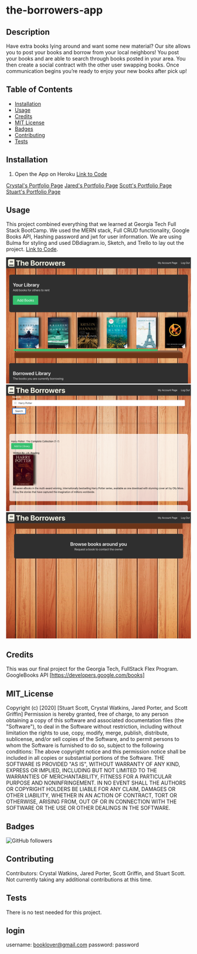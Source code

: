 # the-borrowers-app

## Description 
Have extra books lying around and want some new material? Our site allows you to post your books and borrow from your local neighbors! You post your books and are able to search through books posted in your area. You then create a social contract with the other user swapping books. Once communication begins you’re ready to enjoy your new books after pick up!

## Table of Contents
* [Installation](#installation)
* [Usage](#usage)
* [Credits](#credits)
* [MIT License](#mit_license)
* [Badges](#badges)
* [Contributing](#contributing)
* [Tests](#tests)

## Installation
1. Open the App on Heroku
[Link to Code](https://desolate-caverns-47449.herokuapp.com/)
 
[Crystal's Portfolio Page](https://github.com/CrystalWatkins)
[Jared's Portfolio Page](https://github.com/JaredP17)
[Scott's Portfolio Page](https://github.com/scott-gr)
[Stuart's Portfolio Page](https://github.com/yoohooitstoo)

## Usage 
This project combined everything that we learned at Georgia Tech Full Stack BootCamp. We used the MERN stack, Full CRUD functionality, Google Books API, Hashing password and jwt for user information. We are using Bulma for styling and used DBdiagram.io, Sketch, and Trello to lay out the project.
[Link to Code](https://desolate-caverns-47449.herokuapp.com/).
 
![Web Page 1](client/public/accountpage.png)<br>
![Web Page 2](./client/public/addbookpage.png)<br>
![Web Page 3](./client/public/borrowpage.png)<br>

## Credits
This was our final project for the Georgia Tech, FullStack Flex Program.
GoogleBooks API [https://developers.google.com/books]

## MIT_License
Copyright (c) [2020] [Stuart Scott, Crystal Watkins, Jared Porter, and Scott Griffin]
Permission is hereby granted, free of charge, to any person obtaining a copy
of this software and associated documentation files (the "Software"), to deal
in the Software without restriction, including without limitation the rights
to use, copy, modify, merge, publish, distribute, sublicense, and/or sell
copies of the Software, and to permit persons to whom the Software is
furnished to do so, subject to the following conditions:
The above copyright notice and this permission notice shall be included in all
copies or substantial portions of the Software.
THE SOFTWARE IS PROVIDED "AS IS", WITHOUT WARRANTY OF ANY KIND, EXPRESS OR
IMPLIED, INCLUDING BUT NOT LIMITED TO THE WARRANTIES OF MERCHANTABILITY,
FITNESS FOR A PARTICULAR PURPOSE AND NONINFRINGEMENT. IN NO EVENT SHALL THE
AUTHORS OR COPYRIGHT HOLDERS BE LIABLE FOR ANY CLAIM, DAMAGES OR OTHER
LIABILITY, WHETHER IN AN ACTION OF CONTRACT, TORT OR OTHERWISE, ARISING FROM,
OUT OF OR IN CONNECTION WITH THE SOFTWARE OR THE USE OR OTHER DEALINGS IN THE
SOFTWARE.

## Badges
![GitHub followers](https://img.shields.io/github/forks/JaredP17/final-project?style=social)

## Contributing
Contributors: Crystal Watkins, Jared Porter, Scott Griffin, and Stuart Scott.
Not currently taking any additional contributions at this time.

## Tests
There is no test needed for this project. 


## login
username: booklover@gmail.com
password: password